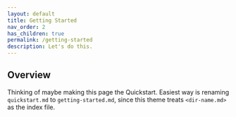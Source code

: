 ```yaml
---
layout: default
title: Getting Started
nav_order: 2
has_children: true
permalink: /getting-started
description: Let's do this.
---
```


## Overview

Thinking of maybe making this page the Quickstart. Easiest way is renaming `quickstart.md` to `getting-started.md`, since this theme treats `<dir-name.md>` as the index file. 